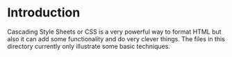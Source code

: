 # Introduction
Cascading Style Sheets or CSS is a very powerful way to format HTML but also it can add some functionality and do very clever things. The files in this directory currently only illustrate some basic techniques.
